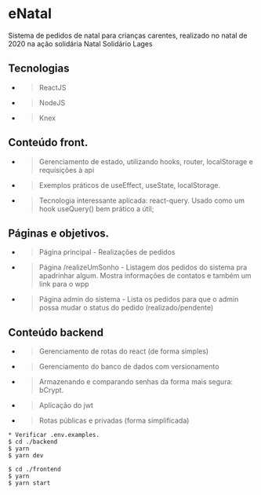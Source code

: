 # eNatal
Sistema de pedidos de natal para crianças carentes, realizado no natal de 2020 na ação solidária Natal Solidário Lages

## Tecnologias
* > ReactJS
* > NodeJS
* > Knex

## Conteúdo front.
* > Gerenciamento de estado, utilizando hooks, router, localStorage e requisições à api
* > Exemplos práticos de useEffect, useState, localStorage.
* > Tecnologia interessante aplicada: react-query. Usado como um hook useQuery() bem prático a útil;

## Páginas e objetivos.
* > Página principal - Realizações de pedidos
* > Página /realizeUmSonho - Listagem dos pedidos do sistema pra apadrinhar algum. Mostra informações de contatos e também um link para o wpp
* > Página admin do sistema - Lista os pedidos para que o admin possa mudar o status do pedido (realizado/pendente)

## Conteúdo backend
* > Gerenciamento de rotas do react (de forma simples)
* > Gerenciamento do banco de dados com versionamento
* > Armazenando e comparando senhas da forma mais segura: bCrypt.
* > Aplicação do jwt
* > Rotas públicas e privadas (forma simplificada)
	
```
* Verificar .env.examples.
$ cd ./backend
$ yarn
$ yarn dev

$ cd ./frontend
$ yarn
$ yarn start